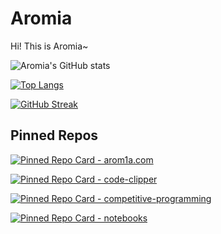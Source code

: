 # Aromia
Hi! This is Aromia~

![Aromia's GitHub stats](https://github-readme-stats.vercel.app/api?username=arom1a&theme=catppuccin_mocha&show_icons=true)

[![Top Langs](https://github-readme-stats.vercel.app/api/top-langs/?username=arom1a&layout=donut&theme=catppuccin_mocha)](https://github.com/anuraghazra/github-readme-stats)

[![GitHub Streak](https://streak-stats.demolab.com?user=arom1a&theme=catppuccin-mocha)](https://git.io/streak-stats)

## Pinned Repos

[![Pinned Repo Card - arom1a.com](https://github-readme-stats.vercel.app/api/pin/?username=arom1a&repo=arom1a.com&theme=catppuccin_mocha)](https://github.com/arom1a/arom1a.com)

[![Pinned Repo Card - code-clipper](https://github-readme-stats.vercel.app/api/pin/?username=arom1a&repo=code-clipper&theme=catppuccin_mocha)](https://github.com/arom1a/code-clipper)

[![Pinned Repo Card - competitive-programming](https://github-readme-stats.vercel.app/api/pin/?username=arom1a&repo=competitive-programming&theme=catppuccin_mocha)](https://github.com/arom1a/competitive-programming)

[![Pinned Repo Card - notebooks](https://github-readme-stats.vercel.app/api/pin/?username=arom1a&repo=notebooks&theme=catppuccin_mocha)](https://github.com/arom1a/notebooks)
